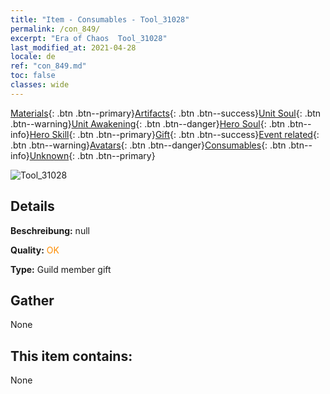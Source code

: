 ```yaml
---
title: "Item - Consumables - Tool_31028"
permalink: /con_849/
excerpt: "Era of Chaos  Tool_31028"
last_modified_at: 2021-04-28
locale: de
ref: "con_849.md"
toc: false
classes: wide
---
```

 [Materials](/ItemsDE/){: .btn .btn--primary}[Artifacts](/ItemsDE/Artifacts/){: .btn .btn--success}[Unit Soul](/ItemsDE/UnitSoul/){: .btn .btn--warning}[Unit Awakening](/ItemsDE/UnitAwakening/){: .btn .btn--danger}[Hero Soul](/ItemsDE/HeroSoul/){: .btn .btn--info}[Hero Skill](/ItemsDE/HeroSkill/){: .btn .btn--primary}[Gift](/ItemsDE/Gift/){: .btn .btn--success}[Event related](/ItemsDE/Events/){: .btn .btn--warning}[Avatars](/ItemsDE/Avatars/){: .btn .btn--danger}[Consumables](/ItemsDE/Consumables/){: .btn .btn--info}[Unknown](/ItemsDE/Unknown/){: .btn .btn--primary}

 ![Tool_31028](/images/t/i_red_2.png)

## Details
 **Beschreibung:** null

 **Quality:** <span style="color: #FF8C00">OK</span>

 **Type:** Guild member gift

## Gather

  None

## This item contains:

  None

